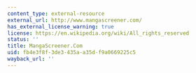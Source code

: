 ```yaml
---
content_type: external-resource
external_url: http://www.mangascreener.com/
has_external_license_warning: true
license: https://en.wikipedia.org/wiki/All_rights_reserved
status: ''
title: MangaScreener.Com
uid: fb4e3f8f-3de3-435a-a35d-f9a0669225c5
wayback_url: ''
---
```

